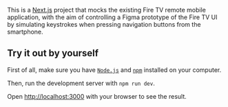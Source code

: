 This is a [Next.js](https://nextjs.org) project that mocks the existing Fire TV remote mobile application, with the aim of controlling a Figma prototype of the Fire TV UI by simulating keystrokes when pressing navigation buttons from the smartphone.

## Try it out by yourself

First of all, make sure you have [`Node.js`](https://nodejs.org/) and [`npm`](https://www.npmjs.com) installed on your computer.

Then, run the development server with `npm run dev`.

Open [http://localhost:3000](http://localhost:3000) with your browser to see the result.
